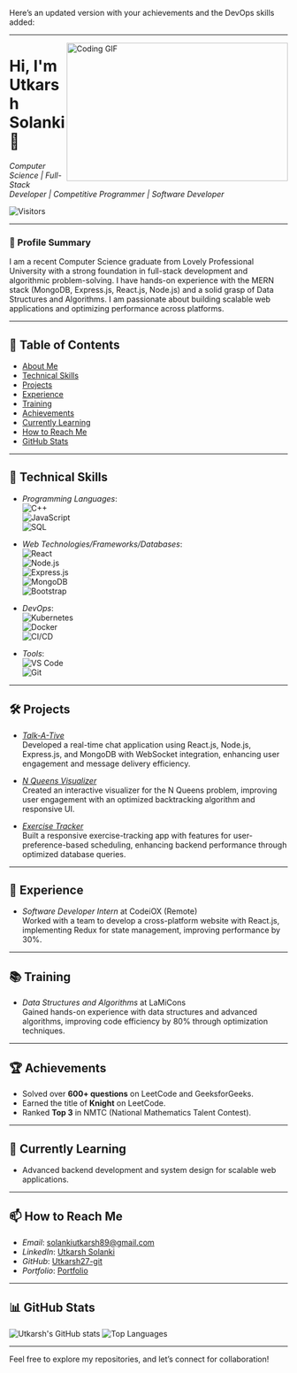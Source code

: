 Here’s an updated version with your achievements and the DevOps skills added:

---

<img align="right" src="https://encrypted-tbn1.gstatic.com/images?q=tbn:ANd9GcQyfyGCAb7soD6qGGf6aUrAnJCHFf-Xt1H2YXao-Msa9lL1Qi5I" width="400" height="250" alt="Coding GIF">

# Hi, I'm Utkarsh Solanki 👋  
*Computer Science | Full-Stack Developer | Competitive Programmer | Software Developer*

![Visitors](https://komarev.com/ghpvc/?username=Utkarsh27-git&color=green)

---

### 🚀 Profile Summary
I am a recent Computer Science graduate from Lovely Professional University with a strong foundation in full-stack development and algorithmic problem-solving. I have hands-on experience with the MERN stack (MongoDB, Express.js, React.js, Node.js) and a solid grasp of Data Structures and Algorithms. I am passionate about building scalable web applications and optimizing performance across platforms.

---

## 📑 Table of Contents
- [About Me](#about-me)
- [Technical Skills](#technical-skills)
- [Projects](#projects)
- [Experience](#experience)
- [Training](#training)
- [Achievements](#achievements)
- [Currently Learning](#currently-learning)
- [How to Reach Me](#how-to-reach-me)
- [GitHub Stats](#github-stats)

---

## 🔧 Technical Skills

- *Programming Languages*:  
  ![C++](https://img.shields.io/badge/C++-00599C?style=flat&logo=c%2B%2B&logoColor=white)  
  ![JavaScript](https://img.shields.io/badge/JavaScript-F7DF1E?style=flat&logo=javascript&logoColor=black)  
  ![SQL](https://img.shields.io/badge/SQL-003B57?style=flat&logo=postgresql&logoColor=white)

- *Web Technologies/Frameworks/Databases*:  
  ![React](https://img.shields.io/badge/React-61DAFB?style=flat&logo=react&logoColor=black)  
  ![Node.js](https://img.shields.io/badge/Node.js-339933?style=flat&logo=node.js&logoColor=white)  
  ![Express.js](https://img.shields.io/badge/Express.js-000000?style=flat&logo=express&logoColor=white)  
  ![MongoDB](https://img.shields.io/badge/MongoDB-47A248?style=flat&logo=mongodb&logoColor=white)  
  ![Bootstrap](https://img.shields.io/badge/Bootstrap-7952B3?style=flat&logo=bootstrap&logoColor=white)

- *DevOps*:  
  ![Kubernetes](https://img.shields.io/badge/Kubernetes-326CE5?style=flat&logo=kubernetes&logoColor=white)  
  ![Docker](https://img.shields.io/badge/Docker-2496ED?style=flat&logo=docker&logoColor=white)  
  ![CI/CD](https://img.shields.io/badge/CI%2FCD-0067A3?style=flat&logo=github-actions&logoColor=white)

- *Tools*:  
  ![VS Code](https://img.shields.io/badge/VS_Code-007ACC?style=flat&logo=visual-studio-code&logoColor=white)  
  ![Git](https://img.shields.io/badge/Git-F05032?style=flat&logo=git&logoColor=white)

---

## 🛠 Projects
- *[Talk-A-Tive](https://talk-a-tive-7fgq.onrender.com/)*  
  Developed a real-time chat application using React.js, Node.js, Express.js, and MongoDB with WebSocket integration, enhancing user engagement and message delivery efficiency.

- *[N Queens Visualizer](https://n-queens-visualiser-utkarsh.netlify.app/)*  
  Created an interactive visualizer for the N Queens problem, improving user engagement with an optimized backtracking algorithm and responsive UI.

- *[Exercise Tracker](https://frontendmern.vercel.app/)*  
  Built a responsive exercise-tracking app with features for user-preference-based scheduling, enhancing backend performance through optimized database queries.

---

## 💼 Experience
- *Software Developer Intern* at CodeiOX (Remote)  
  Worked with a team to develop a cross-platform website with React.js, implementing Redux for state management, improving performance by 30%.

---

## 📚 Training
- *Data Structures and Algorithms* at LaMiCons  
  Gained hands-on experience with data structures and advanced algorithms, improving code efficiency by 80% through optimization techniques.

---

## 🏆 Achievements
- Solved over **600+ questions** on LeetCode and GeeksforGeeks.
- Earned the title of **Knight** on LeetCode.
- Ranked **Top 3** in NMTC (National Mathematics Talent Contest).

---

## 🌱 Currently Learning
- Advanced backend development and system design for scalable web applications.

---

## 📫 How to Reach Me
- *Email*: [solankiutkarsh89@gmail.com](mailto:solankiutkarsh89@gmail.com)
- *LinkedIn*: [Utkarsh Solanki](https://www.linkedin.com/in/utkarsh-solanki-5606a81b7/)
- *GitHub*: [Utkarsh27-git](https://github.com/Utkarsh27-git)
- *Portfolio*: [Portfolio](https://utkarsh-portfolio-27.netlify.app/)

---

## 📊 GitHub Stats
![Utkarsh's GitHub stats](https://github-readme-stats.vercel.app/api?username=Utkarsh27-git&show_icons=true&theme=radical)
![Top Languages](https://github-readme-stats.vercel.app/api/top-langs/?username=Utkarsh27-git&layout=compact&theme=radical)

---

Feel free to explore my repositories, and let’s connect for collaboration!
